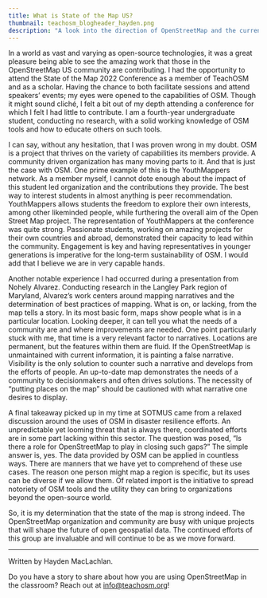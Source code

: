 ```yaml
---
title: What is State of the Map US?
thumbnail: teachosm_blogheader_hayden.png
description: "A look into the direction of OpenStreetMap and the current problems it is tackling."
---
```


In a world as vast and varying as open-source technologies, it was a great pleasure being able to see the amazing work that those in the OpenStreetMap US community are contributing. I had the opportunity to attend the State of the Map 2022 Conference as a member of TeachOSM and as a scholar. Having the chance to both facilitate sessions and attend speakers’ events; my eyes were opened to the capabilities of OSM. Though it might sound cliché, I felt a bit out of my depth attending a conference for which I felt I had little to contribute. I am a fourth-year undergraduate student, conducting no research, with a solid working knowledge of OSM tools and how to educate others on such tools.
 
I can say, without any hesitation, that I was proven wrong in my doubt. OSM is a project that thrives on the variety of capabilities its members provide. A community driven organization has many moving parts to it. And that is just the case with OSM. One prime example of this is the YouthMappers network. As a member myself, I cannot dote enough about the impact of this student led organization and the contributions they provide. The best way to interest students in almost anything is peer recommendation. YouthMappers allows students the freedom to explore their own interests, among other likeminded people, while furthering the overall aim of the Open Street Map project. The representation of YouthMappers at the conference was quite strong. Passionate students, working on amazing projects for their own countries and abroad, demonstrated their capacity to lead within the community. Engagement is key and having representatives in younger generations is imperative for the long-term sustainability of OSM. I would add that I believe we are in very capable hands.
 
Another notable experience I had occurred during a presentation from Nohely Alvarez. Conducting research in the Langley Park region of Maryland, Alvarez’s work centers around mapping narratives and the determination of best practices of mapping. What is on, or lacking, from the map tells a story. In its most basic form, maps show people what is in a particular location. Looking deeper, it can tell you what the needs of a community are and where improvements are needed. One point particularly stuck with me, that time is a very relevant factor to narratives. Locations are permanent, but the features within them are fluid. If the OpenStreetMap is unmaintained with current information, it is painting a false narrative. Visibility is the only solution to counter such a narrative and develops from the efforts of people. An up-to-date map demonstrates the needs of a community to decisionmakers and often drives solutions. The necessity of “putting places on the map” should be cautioned with what narrative one desires to display.
 
A final takeaway picked up in my time at SOTMUS came from a relaxed discussion around the uses of OSM in disaster resilience efforts. An unpredictable yet looming threat that is always there, coordinated efforts are in some part lacking within this sector. The question was posed, “Is there a role for OpenStreetMap to play in closing such gaps?” The simple answer is, yes. The data provided by OSM can be applied in countless ways. There are manners that we have yet to comprehend of these use cases. The reason one person might map a region is specific, but its uses can be diverse if we allow them. Of related import is the initiative to spread notoriety of OSM tools and the utility they can bring to organizations beyond the open-source world.
  
So, it is my determination that the state of the map is strong indeed. The OpenStreetMap organization and community are busy with unique projects that will shape the future of open geospatial data. The continued efforts of this group are invaluable and will continue to be as we move forward.

---

Written by Hayden MacLachlan.

Do you have a story to share about how you are using OpenStreetMap in the classroom? Reach out at info@teachosm.org!
